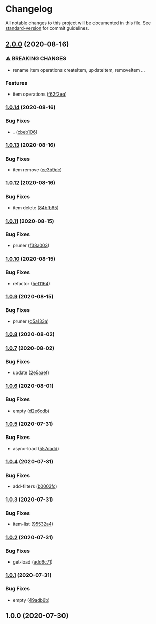 # Changelog

All notable changes to this project will be documented in this file. See [standard-version](https://github.com/conventional-changelog/standard-version) for commit guidelines.

## [2.0.0](https://github.com/freedomsex/api-resource/compare/v1.0.14...v2.0.0) (2020-08-16)


### ⚠ BREAKING CHANGES

* rename item operations createItem, updateItem, removeItem ...

### Features

* item operations ([f62f2ea](https://github.com/freedomsex/api-resource/commit/f62f2ea7b5672faf0ee9b8980ebaf3c7e646348a))

### [1.0.14](https://github.com/freedomsex/api-resource/compare/v1.0.13...v1.0.14) (2020-08-16)


### Bug Fixes

* _ ([cbeb106](https://github.com/freedomsex/api-resource/commit/cbeb1068bc18617221eb944a1594b1bed5f5ae1b))

### [1.0.13](https://github.com/freedomsex/api-resource/compare/v1.0.12...v1.0.13) (2020-08-16)


### Bug Fixes

* item remove ([ee3b9dc](https://github.com/freedomsex/api-resource/commit/ee3b9dceeb161e9f908b0f9d7b0131bd93ce34c8))

### [1.0.12](https://github.com/freedomsex/api-resource/compare/v1.0.11...v1.0.12) (2020-08-16)


### Bug Fixes

* item delete ([84bfb65](https://github.com/freedomsex/api-resource/commit/84bfb6573e6da96d78f212a261027dd457d5b961))

### [1.0.11](https://github.com/freedomsex/api-resource/compare/v1.0.10...v1.0.11) (2020-08-15)


### Bug Fixes

* pruner ([f38a003](https://github.com/freedomsex/api-resource/commit/f38a0034e315dd2660b2304b6e0f9a3329428927))

### [1.0.10](https://github.com/freedomsex/api-resource/compare/v1.0.9...v1.0.10) (2020-08-15)


### Bug Fixes

* refactor ([5ef1164](https://github.com/freedomsex/api-resource/commit/5ef11647bf4230001a67d1c02f9049fa83f2cf4f))

### [1.0.9](https://github.com/freedomsex/api-resource/compare/v1.0.8...v1.0.9) (2020-08-15)


### Bug Fixes

* pruner ([d5a133a](https://github.com/freedomsex/api-resource/commit/d5a133a8374f52f8ed11a5585a891948bc2ed490))

### [1.0.8](https://github.com/freedomsex/api-resource/compare/v1.0.7...v1.0.8) (2020-08-02)

### [1.0.7](https://github.com/freedomsex/api-resource/compare/v1.0.6...v1.0.7) (2020-08-02)


### Bug Fixes

* update ([2e5aaef](https://github.com/freedomsex/api-resource/commit/2e5aaef1ea00a87e7ce41854a1c8774ae2968f75))

### [1.0.6](https://github.com/freedomsex/api-resource/compare/v1.0.5...v1.0.6) (2020-08-01)


### Bug Fixes

* empty ([d2e6cdb](https://github.com/freedomsex/api-resource/commit/d2e6cdb574dd9239f88e7ce0e2a6447a17f0fcb7))

### [1.0.5](https://github.com/freedomsex/api-resource/compare/v1.0.4...v1.0.5) (2020-07-31)


### Bug Fixes

* async-load ([557dadd](https://github.com/freedomsex/api-resource/commit/557dadd8fb8f4ca61b3fff622258d04e967c5d21))

### [1.0.4](https://github.com/freedomsex/api-resource/compare/v1.0.3...v1.0.4) (2020-07-31)


### Bug Fixes

* add-filters ([b0003fc](https://github.com/freedomsex/api-resource/commit/b0003fc5eab7f5515c8bbc1788e3818bf3a3e076))

### [1.0.3](https://github.com/freedomsex/api-resource/compare/v1.0.2...v1.0.3) (2020-07-31)


### Bug Fixes

* item-list ([95532a4](https://github.com/freedomsex/api-resource/commit/95532a459ff165d9eac671a5253e894fa231f00f))

### [1.0.2](https://github.com/freedomsex/api-resource/compare/v1.0.1...v1.0.2) (2020-07-31)


### Bug Fixes

* get-load ([add6c71](https://github.com/freedomsex/api-resource/commit/add6c717eed9bc7a6949e10dcaef736e196b77dc))

### [1.0.1](https://github.com/freedomsex/api-resource/compare/v1.0.0...v1.0.1) (2020-07-31)


### Bug Fixes

* empty ([49adb6b](https://github.com/freedomsex/api-resource/commit/49adb6b5fa31a6facba604420744193c610c1721))

## 1.0.0 (2020-07-30)
